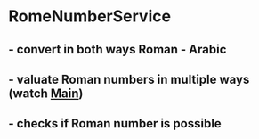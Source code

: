 # RomeNumberService
## - convert in both ways Roman - Arabic
## - valuate Roman numbers in multiple ways (watch [Main](https://github.com/noVibe/RomeNumberService/blob/main/src/Main.java))
## - checks if Roman number is possible
